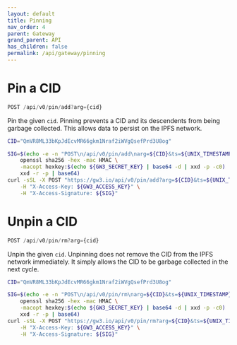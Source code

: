 ```yaml
---
layout: default
title: Pinning
nav_order: 4
parent: Gateway
grand_parent: API
has_children: false
permalink: /api/gateway/pinning
---
```


# Pin a CID

```javascript
POST /api/v0/pin/add?arg={cid}
```

Pin the given `cid`.
Pinning prevents a CID and its descendents from being garbage collected.
This allows data to persist on the IPFS network.

```bash
CID="QmVR8ML33bKpJdEcvMR66gkm1Nraf2iWVgQsefPrd3U8og"

SIG=$(echo -e -n "POST\n/api/v0/pin/add\narg=${CID}&ts=${UNIX_TIMESTAMP}" | \
    openssl sha256 -hex -mac HMAC \
    -macopt hexkey:$(echo ${GW3_SECRET_KEY} | base64 -d | xxd -p -c0) | \
    xxd -r -p | base64)
curl -sSL -X POST "https://gw3.io/api/v0/pin/add?arg=${CID}&ts=${UNIX_TIMESTAMP}" \
    -H "X-Access-Key: ${GW3_ACCESS_KEY}" \
    -H "X-Access-Signature: ${SIG}"
```

# Unpin a CID

```javascript
POST /api/v0/pin/rm?arg={cid}
```

Unpin the given `cid`.
Unpinning does not remove the CID from the IPFS network immediately.
It simply allows the CID to be garbage collected in the next cycle.

```bash
CID="QmVR8ML33bKpJdEcvMR66gkm1Nraf2iWVgQsefPrd3U8og"

SIG=$(echo -e -n "POST\n/api/v0/pin/rm\narg=${CID}&ts=${UNIX_TIMESTAMP}" | \
    openssl sha256 -hex -mac HMAC \
    -macopt hexkey:$(echo ${GW3_SECRET_KEY} | base64 -d | xxd -p -c0) | \
    xxd -r -p | base64)
curl -sSL -X POST "https://gw3.io/api/v0/pin/rm?arg=${CID}&ts=${UNIX_TIMESTAMP}" \
    -H "X-Access-Key: ${GW3_ACCESS_KEY}" \
    -H "X-Access-Signature: ${SIG}"
```

